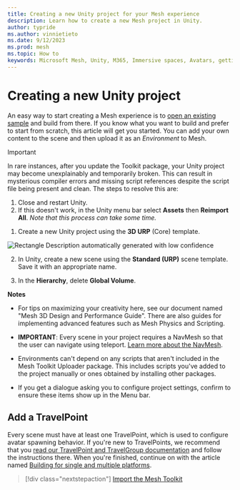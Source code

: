 ```yaml
---
title: Creating a new Unity project for your Mesh experience
description: Learn how to create a new Mesh project in Unity.
author: typride
ms.author: vinnietieto
ms.date: 9/12/2023
ms.prod: mesh
ms.topic: How to
keywords: Microsoft Mesh, Unity, M365, Immersive spaces, Avatars, getting started, documentation, features
---
```


# Creating a new Unity project

An easy way to start creating a Mesh experience is to [open an existing sample](../../getting-started/choose-your-journey.md) and build from there. If you know what you want to build and prefer to start from scratch, this article will get you started. You can add your own content to the scene and then upload it as an *Environment* to Mesh.

> [!IMPORTANT]
> In rare instances, after you update the Toolkit package, your Unity project may become unexplainably and temporarily broken. This can result in mysterious compiler errors and missing script references despite the script file being present and clean. The steps to resolve this are:
> 1. Close and restart Unity.
> 1. If this doesn't work, in the Unity menu bar select **Assets** then **Reimport All**. *Note that this process can take some time.*

1. Create a new Unity project using the **3D URP** (Core) template.

![Rectangle Description automatically generated with low
confidence](../../media/get-started-developing-mesh/image008.png)

2. In Unity, create a new scene using the **Standard (URP)** scene
    template. Save it with an appropriate name.

3. In the **Hierarchy**, delete **Global Volume**.

**Notes**

- For tips on maximizing your creativity here, see our document named
    "Mesh 3D Design and Performance Guide". There are also guides for
    implementing advanced features such as Mesh Physics and Scripting.

- **IMPORTANT**: Every scene in your project requires a NavMesh so
    that the user can navigate using teleport. [Learn more about the
    NavMesh](https://docs.unity3d.com/Manual/nav-Overview.html).

- Environments can't depend on any scripts that aren't included in the Mesh Toolkit Uploader package. This includes scripts you've added to the project manually or ones obtained by installing other packages.

- If you get a dialogue asking you to configure project settings, confirm to ensure these items show up in the Menu bar.

## Add a TravelPoint

Every scene must have at least one TravelPoint, which is used to configure avatar spawning behavior. If you're new to TravelPoints, we recommend that you [read our TravelPoint and TravelGroup documentation](../enhance-your-environment/object-avatar-interactions.md#travelpoint-and-travelpointgroup) and follow the instructions there. When you're finished, continue on with the article named [Building for single and multiple platforms](build-for-single-and-multiple-platforms.md).

> [!div class="nextstepaction"]
> [Import the Mesh Toolkit](import-the-mesh-toolkit.md)
